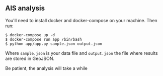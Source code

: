 AIS analysis
------------

You'll need to install docker and docker-compose on your machine. Then run:

```
$ docker-compose up -d
$ docker-compose run app /bin/bash
$ python app/app.py sample.json output.json
```

Where `sample.json` is your data file and `output.json` the file where results are stored in GeoJSON.

Be patient, the analysis will take a while